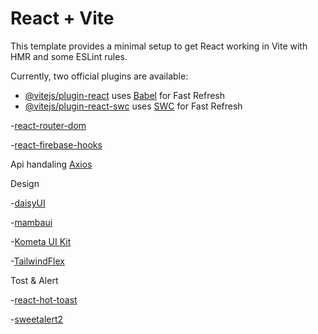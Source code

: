 # React + Vite

This template provides a minimal setup to get React working in Vite with HMR and some ESLint rules.

Currently, two official plugins are available:

- [@vitejs/plugin-react](https://github.com/vitejs/vite-plugin-react/blob/main/packages/plugin-react/README.md) uses [Babel](https://babeljs.io/) for Fast Refresh
- [@vitejs/plugin-react-swc](https://github.com/vitejs/vite-plugin-react-swc) uses [SWC](https://swc.rs/) for Fast Refresh





-[react-router-dom](https://reactrouter.com/en/main/start/tutorial)

-[react-firebase-hooks](https://www.npmjs.com/package/react-firebase-hooks/v/1.2.1)

Api handaling
[Axios](https://axios-http.com/docs/intro)




Design

-[daisyUI](https://daisyui.com/)

-[mambaui](https://www.mambaui.com/components)

-[Kometa UI Kit](https://kitwind.io/products/kometa/components)

-[TailwindFlex](https://tailwindflex.com/@sammytg7/user-profile)

Tost & Alert

-[react-hot-toast](https://react-hot-toast.com/)

-[sweetalert2](https://sweetalert2.github.io/)